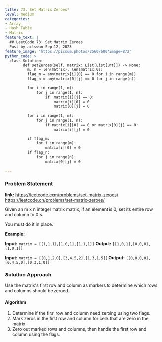 ```yaml
---
title: 73. Set Matrix Zeroes*
level: medium
categories:
- Array
- Hash Table
- Matrix
feature_text: |
  ## LeetCode 73. Set Matrix Zeroes
  Post by ailswan Sep.12, 2023
feature_image: "https://picsum.photos/2560/600?image=872"
python_code: >
  class Solution:
        def setZeroes(self, matrix: List[List[int]]) -> None:
          m, n = len(matrix), len(matrix[0])
          flag_m = any(matrix[i][0] == 0 for i in range(m))
          flag_n = any(matrix[0][j] == 0 for j in range(n))

          for i in range(1, m):
              for j in range(1, n):
                  if  matrix[i][j] == 0:
                      matrix[i][0] = 0 
                      matrix[0][j] = 0
          
          for i in range(1, m):
              for j in range(1, n):
                  if matrix[i][0] == 0 or matrix[0][j] == 0:
                      matrix[i][j] = 0
                  
          if flag_m:
              for i in range(m):
                  matrix[i][0] = 0
          if flag_n:
              for j in range(n):
                  matrix[0][j] = 0
    
---
```


### Problem Statement
**link:**
https://leetcode.com/problems/set-matrix-zeroes/
https://leetcode.cn/problems/set-matrix-zeroes/

Given an m x n integer matrix matrix, if an element is 0, set its entire row and column to 0's.

You must do it in place.

**Example:**

**Input:** `matrix = [[1,1,1],[1,0,1],[1,1,1]]`
**Output:** `[[1,0,1],[0,0,0],[1,0,1]]`
 
**Input:** `matrix = [[0,1,2,0],[3,4,5,2],[1,3,1,5]]`
**Output:** `[[0,0,0,0],[0,4,5,0],[0,3,1,0]]`
 

### Solution Approach
Use the matrix's first row and column as markers to determine which rows and columns should be zeroed.

 
#### Algorithm
 
1. Determine if the first row and column need zeroing using two flags.
2. Mark zeros in the first row and column for cells that are zero in the matrix.
3. Zero out marked rows and columns, then handle the first row and column using the flags.